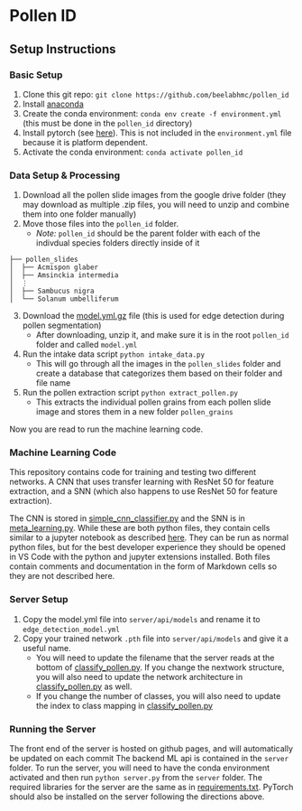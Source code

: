 # Pollen ID

## Setup Instructions
### Basic Setup
1. Clone this git repo: `git clone https://github.com/beelabhmc/pollen_id`
2. Install [anaconda](https://www.anaconda.com/products/distribution)
3. Create the conda environment: `conda env create -f environment.yml` (this must be done in the `pollen_id` directory)
4. Install pytorch (see [here](https://pytorch.org/get-started/locally/)). This is not included in the `environment.yml` file because it is platform dependent.
5. Activate the conda environment: `conda activate pollen_id`

### Data Setup & Processing
1. Download all the pollen slide images from the google drive folder (they may download as multiple .zip files, you will need to unzip and combine them into one folder manually)
2. Move those files into the `pollen_id` folder.
    - _Note:_ `pollen_id` should be the parent folder with each of the indivdual species folders directly inside of it
```
├── pollen_slides
│  ├── Acmispon glaber
│  ├── Amsinckia intermedia
│  ⋮
│  ├── Sambucus nigra
│  └── Solanum umbelliferum
```
3. Download the [model.yml.gz](https://github.com/opencv/opencv_extra/blob/4.x/testdata/cv/ximgproc/model.yml.gz) file (this is used for edge detection during pollen segmentation)
    - After downloading, unzip it, and make sure it is in the root `pollen_id` folder and called `model.yml`
4. Run the intake data script `python intake_data.py`
    -  This will go through all the images in the `pollen_slides` folder and create a database that categorizes them based on their folder and file name
5. Run the pollen extraction script `python extract_pollen.py`
    - This extracts the individual pollen grains from each pollen slide image and stores them in a new folder `pollen_grains`

Now you are read to run the machine learning code.

### Machine Learning Code
This repository contains code for training and testing two different networks. A CNN that uses transfer learning with ResNet 50 for feature extraction, and a SNN (which also happens to use ResNet 50 for feature extraction).

The CNN is stored in [simple_cnn_classifier.py](/simple_cnn_classifier.py) and the SNN is in [meta_learning.py](/meta_learning.py). While these are both python files, they contain cells similar to a jupyter notebook as described [here](https://code.visualstudio.com/docs/python/jupyter-support-py). They can be run as normal python files, but for the best developer experience they should be opened in VS Code with the python and jupyter extensions installed. Both files contain comments and documentation in the form of Markdown cells so they are not described here.

### Server Setup
1. Copy the model.yml file into `server/api/models` and rename it to `edge_detection_model.yml`
2. Copy your trained network `.pth` file into `server/api/models` and give it a useful name.
    - You will need to update the filename that the server reads at the bottom of [classify_pollen.py](server/api/classify_pollen.py). If you change the nextwork structure, you will also need to update the network architecture in [classify_pollen.py](server/api/classify_pollen.py) as well.
    - If you change the number of classes, you will also need to update the index to class mapping in [classify_pollen.py](server/api/utils.py)

### Running the Server
The front end of the server is hosted on github pages, and will automatically be updated on each commit
The backend ML api is contained in the `server` folder. To run the server, you will need to have the conda environment activated and then run `python server.py` from the `server` folder. The required libraries for the server are the same as in [requirements.txt](requirements.txt). PyTorch should also be installed on the server following the directions above.